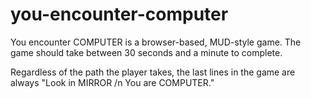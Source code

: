 you-encounter-computer
======================

You encounter COMPUTER is a browser-based, MUD-style game. The game should take between 30 seconds and a minute to complete.

Regardless of the path the player takes, the last lines in the game are always "Look in MIRROR /n You are COMPUTER."